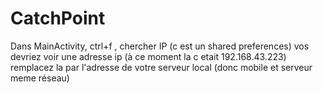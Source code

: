 # CatchPoint

Dans MainActivity, ctrl+f , chercher IP (c est un shared preferences) vos devriez voir une adresse ip (à ce moment la c etait 192.168.43.223) remplacez la par 
l'adresse de votre serveur local (donc mobile et serveur meme réseau)
